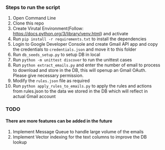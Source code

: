 ### Steps to run the script

1. Open Command Line
2. Clone this repo
3. Create Virutal Environment(Follow: https://docs.python.org/3/library/venv.html) and activate
4. Run `pip install -r requirements.txt` to install the dependencies
5. Login to Google Developer Console and create Gmail API app and copy the credentials to `credentials.json` and move it to this folder
6. Run `db_seeds_setup.py` to setup DB in local
7. Run `python -m unittest discover` to run the unittest cases
8. Run `python extract_emails.py` and enter the number of email to process to download and store in the DB, this will openup an Gmail OAuth. Please give necessary permission.
9. Modify the `rules.json` file as required
10. Run `python apply_rules_to_emails.py` to apply the rules and actions from rules.json to the data we stored in the DB which will reflect in actual Gmail account

### TODO

#### There are more features can be added in the future
1. Implement Message Queue to handle large volume of the emails
2. Implement Vector indexing for the text columns to improve the DB lookup